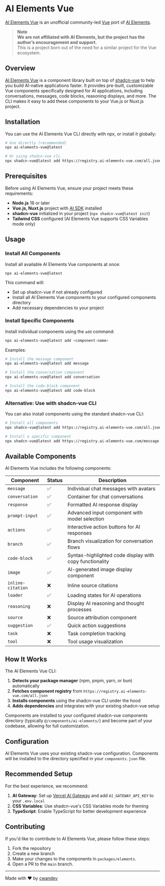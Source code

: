 # AI Elements Vue

[AI Elements Vue](https://ai-elements-vue.com) is an unofficial community-led [Vue](https://vuejs.org) port of [AI Elements](https://github.com/vercel/ai-elements).

> **Note** <br> **We are not affiliated with AI Elements, but the project has the author’s encouragement and support.** <br> This is a project born out of the need for a similar project for the Vue ecosystem.

## Overview

[AI Elements Vue](https://ai-elements-vue.com) is a component library built on top of [shadcn-vue](https://www.shadcn-vue.com/) to help you build AI-native applications faster. It provides pre-built, customizable Vue components specifically designed for AI applications, including conversations, messages, code blocks, reasoning displays, and more. The CLI makes it easy to add these components to your Vue.js or Nuxt.js project.

## Installation

You can use the AI Elements Vue CLI directly with npx, or install it globally:

```bash
# Use directly (recommended)
npx ai-elements-vue@latest

# Or using shadcn-vue cli
npx shadcn-vue@latest add https://registry.ai-elements-vue.com/all.json
```

## Prerequisites

Before using AI Elements Vue, ensure your project meets these requirements:

- **Node.js** 18 or later
- **Vue.js, Nuxt.js** project with [AI SDK](https://ai-sdk.dev/) installed
- **shadcn-vue** initialized in your project (`npx shadcn-vue@latest init`)
- **Tailwind CSS** configured (AI Elements Vue supports CSS Variables mode only)

## Usage

### Install All Components

Install all available AI Elements Vue components at once:

```bash
npx ai-elements-vue@latest
```

This command will:
- Set up shadcn-vue if not already configured
- Install all AI Elements Vue components to your configured components directory
- Add necessary dependencies to your project

### Install Specific Components

Install individual components using the `add` command:

```bash
npx ai-elements-vue@latest add <component-name>
```

Examples:
```bash
# Install the message component
npx ai-elements-vue@latest add message

# Install the conversation component
npx ai-elements-vue@latest add conversation

# Install the code-block component
npx ai-elements-vue@latest add code-block
```

### Alternative: Use with shadcn-vue CLI

You can also install components using the standard shadcn-vue CLI:

```bash
# Install all components
npx shadcn-vue@latest add https://registry.ai-elements-vue.com/all.json

# Install a specific component
npx shadcn-vue@latest add https://registry.ai-elements-vue.com/message.json
```

## Available Components

AI Elements Vue includes the following components:

| Component | Status | Description |
|-----------|--------|-------------|
| `message` | ✅ | Individual chat messages with avatars |
| `conversation` | ✅ | Container for chat conversations |
| `response` | ✅ | Formatted AI response display |
| `prompt-input` | ✅ | Advanced input component with model selection |
| `actions` | ✅ | Interactive action buttons for AI responses |
| `branch` | ✅ | Branch visualization for conversation flows |
| `code-block` | ✅ | Syntax-highlighted code display with copy functionality |
| `image` | ✅ | AI-generated image display component |
| `inline-citation` | ❌ | Inline source citations |
| `loader` | ✅ | Loading states for AI operations |
| `reasoning` | ❌ | Display AI reasoning and thought processes |
| `source` | ❌ | Source attribution component |
| `suggestion` | ✅ | Quick action suggestions |
| `task` | ❌ | Task completion tracking |
| `tool` | ❌ | Tool usage visualization |

## How It Works

The AI Elements Vue CLI:

1. **Detects your package manager** (npm, pnpm, yarn, or bun) automatically
2. **Fetches component registry** from `https://registry.ai-elements-vue.com/all.json`
3. **Installs components** using the shadcn-vue CLI under the hood
4. **Adds dependencies** and integrates with your existing shadcn-vue setup

Components are installed to your configured shadcn-vue components directory (typically `@/components/ai-elements/`) and become part of your codebase, allowing for full customization.

## Configuration

AI Elements Vue uses your existing shadcn-vue configuration. Components will be installed to the directory specified in your `components.json` file.

## Recommended Setup

For the best experience, we recommend:

1. **AI Gateway**: Set up [Vercel AI Gateway](https://vercel.com/docs/ai-gateway) and add `AI_GATEWAY_API_KEY` to your `.env.local`
2. **CSS Variables**: Use shadcn-vue's CSS Variables mode for theming
3. **TypeScript**: Enable TypeScript for better development experience

## Contributing

If you'd like to contribute to AI Elements Vue, please follow these steps:

1. Fork the repository
2. Create a new branch
3. Make your changes to the components in `packages/elements`.
4. Open a PR to the `main` branch.

---

Made with ❤️ by [cwandev](https://github.com/cwandev)
